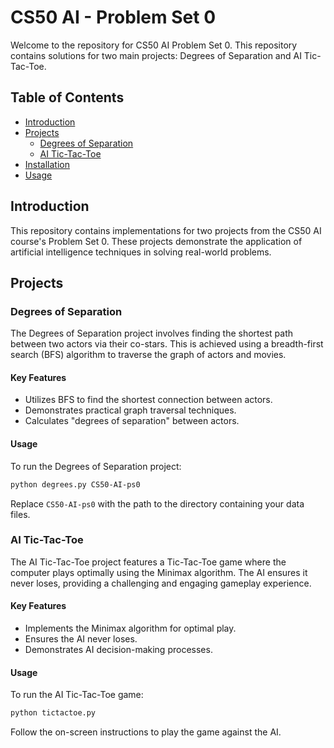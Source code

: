 # CS50 AI - Problem Set 0

Welcome to the repository for CS50 AI Problem Set 0. This repository contains solutions for two main projects: Degrees of Separation and AI Tic-Tac-Toe.

## Table of Contents

- [Introduction](#introduction)
- [Projects](#projects)
  - [Degrees of Separation](#degrees-of-separation)
  - [AI Tic-Tac-Toe](#ai-tic-tac-toe)
- [Installation](#installation)
- [Usage](#usage)

## Introduction

This repository contains implementations for two projects from the CS50 AI course's Problem Set 0. These projects demonstrate the application of artificial intelligence techniques in solving real-world problems.

## Projects

### Degrees of Separation

The Degrees of Separation project involves finding the shortest path between two actors via their co-stars. This is achieved using a breadth-first search (BFS) algorithm to traverse the graph of actors and movies.

#### Key Features

- Utilizes BFS to find the shortest connection between actors.
- Demonstrates practical graph traversal techniques.
- Calculates "degrees of separation" between actors.

#### Usage

To run the Degrees of Separation project:

```bash
python degrees.py CS50-AI-ps0
```

Replace `CS50-AI-ps0` with the path to the directory containing your data files.

### AI Tic-Tac-Toe

The AI Tic-Tac-Toe project features a Tic-Tac-Toe game where the computer plays optimally using the Minimax algorithm. The AI ensures it never loses, providing a challenging and engaging gameplay experience.

#### Key Features

- Implements the Minimax algorithm for optimal play.
- Ensures the AI never loses.
- Demonstrates AI decision-making processes.

#### Usage

To run the AI Tic-Tac-Toe game:

```bash
python tictactoe.py
```

Follow the on-screen instructions to play the game against the AI.

